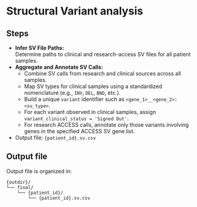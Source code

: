# Structural Variant analysis

## Steps

* **Infer SV File Paths:**\
  Determine paths to clinical and research-access SV files for all patient samples.
* **Aggregate and Annotate SV Calls:**
  * Combine SV calls from research and clinical sources across all samples.
  * Map SV types for clinical samples using a standardized nomenclature (e.g., `INV`, `DEL`, `BND`, etc.).
  * Build a unique `variant` identifier such as `<gene_1>__<gene_2>:<sv_type>`.
  * For each variant observed in clinical samples, assign `variant_clinical_status = 'Signed Out'`.
  * For research ACCESS calls, annotate only those variants involving genes in the specified ACCESS SV gene list.
* Output file: `{patient_id}.sv.csv`

## Output file

Output file is organized in:

```
{outdir}/
└── final/
    └── {patient_id}/
        └── {patient_id}.sv.csv
```
